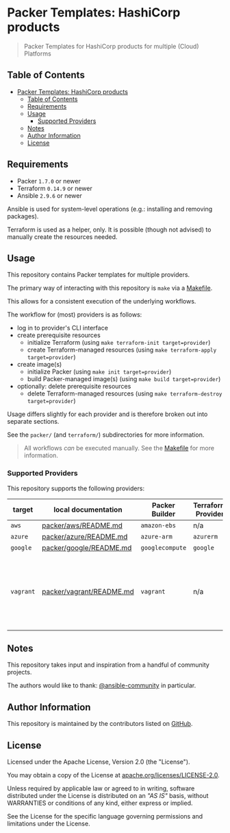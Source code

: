 # Packer Templates: HashiCorp products

> Packer Templates for HashiCorp products for multiple (Cloud) Platforms

## Table of Contents

- [Packer Templates: HashiCorp products](#packer-templates-hashicorp-products)
  - [Table of Contents](#table-of-contents)
  - [Requirements](#requirements)
  - [Usage](#usage)
    - [Supported Providers](#supported-providers)
  - [Notes](#notes)
  - [Author Information](#author-information)
  - [License](#license)

## Requirements

- Packer `1.7.0` or newer
- Terraform `0.14.9` or newer
- Ansible `2.9.6` or newer

Ansible is used for system-level operations (e.g.: installing and removing packages).

Terraform is used as a helper, only. It is possible (though not advised) to manually create the resources needed.

## Usage

This repository contains Packer templates for multiple providers.

The primary way of interacting with this repository is `make` via a [Makefile](Makefile).

This allows for a consistent execution of the underlying workflows.

The workflow for (most) providers is as follows:

- log in to provider's CLI interface
- create prerequisite resources
  - initialize Terraform (using `make terraform-init target=provider`)
  - create Terraform-managed resources (using `make terraform-apply target=provider`)
- create image(s)
  - initialize Packer (using `make init target=provider`)
  - build Packer-managed image(s) (using `make build target=provider`)
- optionally: delete prerequisite resources
  - delete Terraform-managed resources (using `make terraform-destroy target=provider`)

Usage differs slightly for each provider and is therefore broken out into separate sections.

See the `packer/` (and `terraform/`) subdirectories for more information.

> All workflows _can_ be executed manually. See the [Makefile](Makefile) for more information.

### Supported Providers

This repository supports the following providers:

| target    | local documentation                    | Packer Builder                | Terraform Provider | Notes                                                        |
|-----------|----------------------------------------|-------------------------------|--------------------|--------------------------------------------------------------|
| `aws`     | [packer/aws/README.md](packer/aws/README.md)         | `amazon-ebs`    | n/a                |                                                              |
| `azure`   | [packer/azure/README.md](packer/azure/README.md)     | `azure-arm`     | `azurerm`          |                                                              |
| `google`  | [packer/google/README.md](packer/google/README.md)   | `googlecompute` | `google`           |                                                              |
| `vagrant` | [packer/vagrant/README.md](packer/vagrant/README.md) | `vagrant`       | n/a                | This target also supports the `vagrant-cloud` post-processor |

## Notes

This repository takes input and inspiration from a handful of community projects.

The authors would like to thank: [@ansible-community](https://github.com/ansible-community) in particular.

## Author Information

This repository is maintained by the contributors listed on [GitHub](https://github.com/operatehappy/packer-hashicorp/graphs/contributors).

## License

Licensed under the Apache License, Version 2.0 (the "License").

You may obtain a copy of the License at [apache.org/licenses/LICENSE-2.0](http://www.apache.org/licenses/LICENSE-2.0).

Unless required by applicable law or agreed to in writing, software distributed under the License is distributed on an _"AS IS"_ basis, without WARRANTIES or conditions of any kind, either express or implied.

See the License for the specific language governing permissions and limitations under the License.
